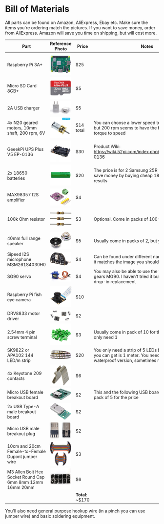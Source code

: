 # Bill of Materials
All parts can be found on Amazon, AliExpress, Ebay etc. Make sure the items you're ordering match the pictures. If you want to save money, order from AliExpress. Amazon will save you time on shipping, but will cost more. 

|Part| Reference Photo | Price | Notes |
|---|---|---|---|
|Raspberry Pi 3A+|![raspberrypi](/images/bom/raspberrypi.jpg)| $25 |
| Micro SD Card 8GB+ |![sdcard](/images/bom/sdcard.webp) | $5 |
| 2A USB charger | ![sdcard](/images/bom/usbcharger.jpg) | $5 | 
| 4x N20 geared motors, 10mm shaft, 200 rpm, 6V |![n20motor](/images/bom/n20motor.webp) | $14 total | You can choose a lower speed to get more torque, but 200 rpm seems to have the best balance of torque to speed
| GeeekPi UPS Plus V5 EP-0136  | ![upsv5](/images/bom/upsv5.jpg) | $30 | Product Wiki: https://wiki.52pi.com/index.php/UPS_Plus_SKU:_EP-0136
| 2x 18650 batteries |![18650](/images/bom/18650s.jpg) | $20 | The price is for 2 Samsung 25R batteries. You can save money by buying cheap 18650s with mixed results
| MAX98357 I2S amplifier |![amp](/images/bom/amp.jpg) | $4
| 100k Ohm resistor |![resistor](/images/bom/resistor.jpg) | $3 | Optional. Come in packs of 100 for the price 
| 40mm full range speaker |![speaker](/images/bom/speaker.jpg) | $5 | Usually come in packs of 2, but you only need one.
| Sipeed I2S microphone MSM261S4030H0 |![microphone](/images/bom/microphone.jpg) | $4 | Can be found under different names, but as long as it matches the image you should be good
| SG90 servo |![servo](/images/bom/servo.jpg) | $4 | You may also be able to use the version with metal gears MG90. I haven't tried it but it should be a drop-in replacement
| Raspberry Pi fish eye camera | ![camera](/images/bom/camera.jpg) | $10
| DRV8833 motor driver |![motordriver](/images/bom/motordriver.jpg) | $2
| 2.54mm 4 pin screw terminal |![screwterminal](/images/bom/screwterminal.jpg) | $3 | Usually come in pack of 10 for the price, but you only need 1
| SK9822 or APA102 144 LED/m strip |![led](/images/bom/led.jpg) | $20 | You only need a strip of 5 LEDs but the shortest strip you can get is 1 meter. You need the non-waterproof version, sometimes referred to as IP30
| 4x Keystone 209 contacts |![keystone](/images/bom/keystone209.jpg) | $6
| Micro USB female breakout board |![microusbfemale](/images/bom/microusbfemale.jpg) | $2 | This and the following USB boards usually come in a pack of 5 for the price
| 2x USB Type-A male breakout board |![usbmale](/images/bom/usbmale.jpg) | $2 | 
| Micro USB male breakout plug |![microusbmale](/images/bom/microusbmale.jpg) | $2 | 
| 10cm and 20cm Female-to-Female Dupont jumper wire |![dupont.jpg](/images/bom/dupont.jpg)  | $3
| M3 Allen Bolt Hex Socket Round Cap 6mm 8mm 12mm 16mm 20mm |![m3](/images/bom/m3.jpg) | $6 
| | | **Total**: ~$170 |

You'll also need general purpose hookup wire (in a pinch you can use jumper wire) and basic soldering equipment.